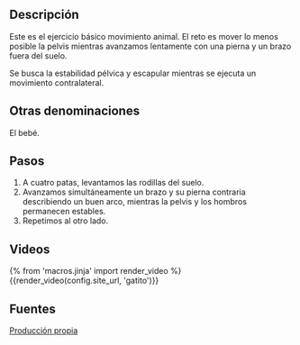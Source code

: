 ## Descripción

Este es el ejercicio básico movimiento animal. El reto es mover lo menos posible la pelvis mientras avanzamos lentamente con una pierna y un brazo fuera del suelo.

Se busca la estabilidad pélvica y escapular mientras se ejecuta un movimiento contralateral.

## Otras denominaciones

El bebé.

## Pasos

1. A cuatro patas, levantamos las rodillas del suelo. 
2. Avanzamos simultáneamente un brazo y su pierna contraria describiendo un buen arco, mientras la pelvis y los hombros permanecen estables.
3. Repetimos al otro lado.

## Videos

{% from 'macros.jinja' import render_video %}
{{render_video(config.site_url, 'gatito')}}

## Fuentes

[Producción propia]({{config.site_url}})
